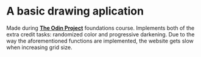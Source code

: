 # A basic drawing aplication

Made during [**The Odin Project**](https://www.theodinproject.com) foundations course.
Implements both of the extra credit tasks: randomized color and progressive darkening.
Due to the way the aforementioned functions are implemented, the website gets slow when increasing grid size.